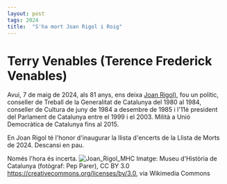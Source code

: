 ```yaml
---
layout: post
tags: 2024 
title:  "S'ha mort Joan Rigol i Roig"
---
```

# Terry Venables (Terence Frederick Venables)

Avui, 7 de maig de 2024, als 81 anys, ens deixa [Joan Rigol)](https://ca.wikipedia.org/wiki/Joan_Rigol_i_Roig), fou un polític, conseller de Treball de la Generalitat de Catalunya del 1980 al 1984, conseller de Cultura de juny de 1984 a desembre de 1985 i l'11è president del Parlament de Catalunya entre el 1999 i el 2003. Milità a Unió Democràtica de Catalunya fins al 2015.

En Joan Rigol té l'honor d'inaugurar la llista d'encerts de la Llista de Morts de 2024. Descansi en pau.

Només l'hora és incerta.
![Joan_Rigol_MHC](https://github.com/llistademorts/llistademorts/assets/96840785/4bc1c4a8-0450-492a-aeb4-2630a8bbbfd8)
Imatge: Museu d'Història de Catalunya (fotògraf: Pep Parer), CC BY 3.0 <https://creativecommons.org/licenses/by/3.0>, via Wikimedia Commons
